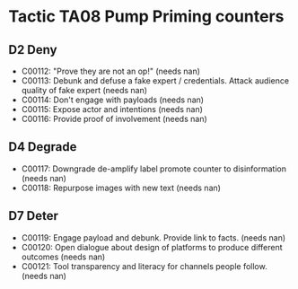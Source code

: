 # Tactic TA08 Pump Priming counters


## D2 Deny
* C00112: "Prove they are not an op!" (needs nan)
* C00113: Debunk and defuse a fake expert / credentials. Attack audience quality of fake expert (needs nan)
* C00114: Don't engage with payloads (needs nan)
* C00115: Expose actor and intentions (needs nan)
* C00116: Provide proof of involvement (needs nan)

## D4 Degrade
* C00117: Downgrade de-amplify label promote counter to disinformation (needs nan)
* C00118: Repurpose images with new text (needs nan)

## D7 Deter
* C00119: Engage payload and debunk. Provide link to facts.  (needs nan)
* C00120: Open dialogue about design of platforms to produce different outcomes (needs nan)
* C00121: Tool transparency and literacy for channels people follow.  (needs nan)
